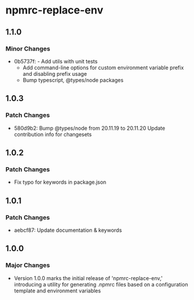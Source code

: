 # npmrc-replace-env

## 1.1.0

### Minor Changes

- 0b5737f: - Add utils with unit tests
  - Add command-line options for custom environment variable prefix and disabling prefix usage
  - Bump typescript, @types/node packages

## 1.0.3

### Patch Changes

- 580d9b2: Bump @types/node from 20.11.19 to 20.11.20
  Update contribution info for changesets

## 1.0.2

### Patch Changes

- Fix typo for keywords in package.json

## 1.0.1

### Patch Changes

- aebcf87: Update documentation & keywords

## 1.0.0

### Major Changes

- Version 1.0.0 marks the initial release of 'npmrc-replace-env,' introducing a utility for generating .npmrc files based on a configuration template and environment variables
